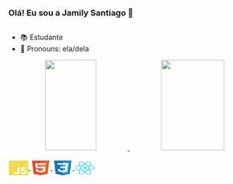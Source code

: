 ### Olá! Eu sou a Jamily Santiago 👋
##

- 📚 Estudante
- 🖤 Pronouns: ela/dela

<div align="center">
<a href="https://github.com/jamilysantiago">
<img height="180em" width= "45%" src="https://github-readme-stats.vercel.app/api?username=jamilysantiago&show_icons=true&theme=dracula&include_all_commits=true&count_private=true"/>
 <img height="180em" width="50%" src="https://github-readme-stats.vercel.app/api/top-langs/?username=jamilysantiago&layout=compact&langs_count=7&theme=dracula"/>
</div>
<div style="display: inline_block"><br>
  <img align="center" alt="Rafa-Js" height="30" width="40" src="https://raw.githubusercontent.com/devicons/devicon/master/icons/javascript/javascript-plain.svg">
  <img align="center" alt="Rafa-HTML" height="30" width="40" src="https://raw.githubusercontent.com/devicons/devicon/master/icons/html5/html5-original.svg">
  <img align="center" alt="Rafa-CSS" height="30" width="40" src="https://raw.githubusercontent.com/devicons/devicon/master/icons/css3/css3-original.svg">
  <img align="center" alt="Rafa-React" height="30" width="40" src="https://raw.githubusercontent.com/devicons/devicon/master/icons/react/react-original.svg">
  
  ##
